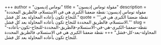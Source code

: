 +++
author = "توماس إديسون"
title = "مقولة توماس إديسون"
description = "مقولة توماس إديسون: نقطة ضعفنا الكبرى هي في الاستسلام، فالطريق المحددة للنجاح تكون بأعاده المحاولة بعد كل فشل."
quote = '''نقطة ضعفنا الكبرى هي في الاستسلام، فالطريق المحددة للنجاح تكون بأعاده المحاولة بعد كل فشل.'''
slug = "نقطة-ضعفنا-الكبرى-هي-في-الاستسلام-فالطريق-المحددة-للنجاح-تكون-بأعاده-المحاولة-بعد-كل-فشل"
+++
نقطة ضعفنا الكبرى هي في الاستسلام، فالطريق المحددة للنجاح تكون بأعاده المحاولة بعد كل فشل.
